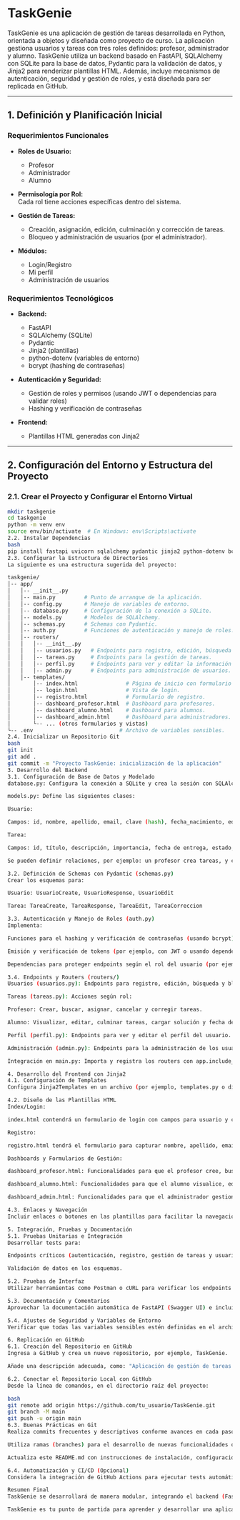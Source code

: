 # TaskGenie

TaskGenie es una aplicación de gestión de tareas desarrollada en Python, orientada a objetos y diseñada como proyecto de curso. La aplicación gestiona usuarios y tareas con tres roles definidos: profesor, administrador y alumno. TaskGenie utiliza un backend basado en FastAPI, SQLAlchemy con SQLite para la base de datos, Pydantic para la validación de datos, y Jinja2 para renderizar plantillas HTML. Además, incluye mecanismos de autenticación, seguridad y gestión de roles, y está diseñada para ser replicada en GitHub.

---

## 1. Definición y Planificación Inicial

### Requerimientos Funcionales
- **Roles de Usuario:**  
  - Profesor  
  - Administrador  
  - Alumno

- **Permisología por Rol:**  
  Cada rol tiene acciones específicas dentro del sistema.

- **Gestión de Tareas:**  
  - Creación, asignación, edición, culminación y corrección de tareas.  
  - Bloqueo y administración de usuarios (por el administrador).

- **Módulos:**  
  - Login/Registro  
  - Mi perfil  
  - Administración de usuarios

### Requerimientos Tecnológicos
- **Backend:**  
  - FastAPI  
  - SQLAlchemy (SQLite)  
  - Pydantic  
  - Jinja2 (plantillas)  
  - python-dotenv (variables de entorno)  
  - bcrypt (hashing de contraseñas)

- **Autenticación y Seguridad:**  
  - Gestión de roles y permisos (usando JWT o dependencias para validar roles)  
  - Hashing y verificación de contraseñas

- **Frontend:**  
  - Plantillas HTML generadas con Jinja2

---

## 2. Configuración del Entorno y Estructura del Proyecto

### 2.1. Crear el Proyecto y Configurar el Entorno Virtual

```bash
mkdir taskgenie
cd taskgenie
python -m venv env
source env/bin/activate  # En Windows: env\Scripts\activate
2.2. Instalar Dependencias
bash
pip install fastapi uvicorn sqlalchemy pydantic jinja2 python-dotenv bcrypt
2.3. Configurar la Estructura de Directorios
La siguiente es una estructura sugerida del proyecto:

taskgenie/
│-- app/
│   │-- __init__.py
│   │-- main.py         # Punto de arranque de la aplicación.
│   │-- config.py       # Manejo de variables de entorno.
│   │-- database.py     # Configuración de la conexión a SQLite.
│   │-- models.py       # Modelos de SQLAlchemy.
│   │-- schemas.py      # Schemas con Pydantic.
│   │-- auth.py         # Funciones de autenticación y manejo de roles.
│   │-- routers/
│   │   │-- __init__.py
│   │   │-- usuarios.py   # Endpoints para registro, edición, búsqueda y bloqueo de usuarios.
│   │   │-- tareas.py     # Endpoints para la gestión de tareas.
│   │   │-- perfil.py     # Endpoints para ver y editar la información del perfil.
│   │   │-- admin.py      # Endpoints para administración de usuarios.
│   │-- templates/
│       │-- index.html               # Página de inicio con formulario de login.
│       │-- login.html               # Vista de login.
│       │-- registro.html            # Formulario de registro.
│       │-- dashboard_profesor.html  # Dashboard para profesores.
│       │-- dashboard_alumno.html    # Dashboard para alumnos.
│       │-- dashboard_admin.html     # Dashboard para administradores.
│       └-- ... (otros formularios y vistas)
└-- .env                           # Archivo de variables sensibles.
2.4. Inicializar un Repositorio Git
bash
git init
git add .
git commit -m "Proyecto TaskGenie: inicialización de la aplicación"
3. Desarrollo del Backend
3.1. Configuración de Base de Datos y Modelado
database.py: Configura la conexión a SQLite y crea la sesión con SQLAlchemy.

models.py: Define las siguientes clases:

Usuario:

Campos: id, nombre, apellido, email, clave (hash), fecha_nacimiento, edad (calculada) y rol.

Tarea:

Campos: id, título, descripción, importancia, fecha de entrega, estado, asignado_a, solución del alumno, etc.

Se pueden definir relaciones, por ejemplo: un profesor crea tareas, y cada tarea está asignada a un alumno.

3.2. Definición de Schemas con Pydantic (schemas.py)
Crear los esquemas para:

Usuario: UsuarioCreate, UsuarioResponse, UsuarioEdit

Tarea: TareaCreate, TareaResponse, TareaEdit, TareaCorreccion

3.3. Autenticación y Manejo de Roles (auth.py)
Implementa:

Funciones para el hashing y verificación de contraseñas (usando bcrypt).

Emisión y verificación de tokens (por ejemplo, con JWT o usando dependencias de FastAPI).

Dependencias para proteger endpoints según el rol del usuario (por ejemplo, funciones como get_current_user que verifiquen que el usuario tenga el rol adecuado).

3.4. Endpoints y Routers (routers/)
Usuarios (usuarios.py): Endpoints para registro, edición, búsqueda y bloqueo de usuarios (este último para el administrador).

Tareas (tareas.py): Acciones según rol:

Profesor: Crear, buscar, asignar, cancelar y corregir tareas.

Alumno: Visualizar, editar, culminar tareas, cargar solución y fecha de entrega.

Perfil (perfil.py): Endpoints para ver y editar el perfil del usuario.

Administración (admin.py): Endpoints para la administración de los usuarios, como editar roles o bloquear usuarios.

Integración en main.py: Importa y registra los routers con app.include_router(...).

4. Desarrollo del Frontend con Jinja2
4.1. Configuración de Templates
Configura Jinja2Templates en un archivo (por ejemplo, templates.py o directamente en main.py) para renderizar las vistas HTML.

4.2. Diseño de las Plantillas HTML
Index/Login:

index.html contendrá un formulario de login con campos para usuario y clave, y enlaces a registro y recuperación de cuenta.

Registro:

registro.html tendrá el formulario para capturar nombre, apellido, email, clave, fecha de nacimiento (realizando el cálculo de edad en el backend).

Dashboards y Formularios de Gestión:

dashboard_profesor.html: Funcionalidades para que el profesor cree, busque, asigne, cancele y corrija tareas.

dashboard_alumno.html: Funcionalidades para que el alumno visualice, edite y culmine las tareas asignadas.

dashboard_admin.html: Funcionalidades para que el administrador gestione usuarios (bloqueo, edición de permisos).

4.3. Enlaces y Navegación
Incluir enlaces o botones en las plantillas para facilitar la navegación entre vistas, por ejemplo, enlaces a "Mi Perfil" o a "Administración de Usuarios".

5. Integración, Pruebas y Documentación
5.1. Pruebas Unitarias e Integración
Desarrollar tests para:

Endpoints críticos (autenticación, registro, gestión de tareas y usuarios).

Validación de datos en los esquemas.

5.2. Pruebas de Interfaz
Utilizar herramientas como Postman o cURL para verificar los endpoints y asegurar que las plantillas HTML se rendericen correctamente.

5.3. Documentación y Comentarios
Aprovechar la documentación automática de FastAPI (Swagger UI) e incluir comentarios en el código para una mejor comprensión.

5.4. Ajustes de Seguridad y Variables de Entorno
Verificar que todas las variables sensibles estén definidas en el archivo .env y sean utilizadas adecuadamente dentro de la aplicación.

6. Replicación en GitHub
6.1. Creación del Repositorio en GitHub
Ingresa a GitHub y crea un nuevo repositorio, por ejemplo, TaskGenie.

Añade una descripción adecuada, como: "Aplicación de gestión de tareas con FastAPI, SQLAlchemy y Jinja2".

6.2. Conectar el Repositorio Local con GitHub
Desde la línea de comandos, en el directorio raíz del proyecto:

bash
git remote add origin https://github.com/tu_usuario/TaskGenie.git
git branch -M main
git push -u origin main
6.3. Buenas Prácticas en Git
Realiza commits frecuentes y descriptivos conforme avances en cada paso.

Utiliza ramas (branches) para el desarrollo de nuevas funcionalidades o correcciones.

Actualiza este README.md con instrucciones de instalación, configuración de variables de entorno y ejemplos de uso.

6.4. Automatización y CI/CD (Opcional)
Considera la integración de GitHub Actions para ejecutar tests automáticamente al hacer push, garantizando la calidad y robustez del código.

Resumen Final
TaskGenie se desarrollará de manera modular, integrando el backend (FastAPI, SQLAlchemy, Pydantic y Jinja2) y replicado en GitHub para facilitar el control de versiones y colaboraciones. Este plan abarca desde la configuración inicial del entorno, la estructura de directorios, la definición de modelos y endpoints, hasta la documentación y despliegue.

TaskGenie es tu punto de partida para aprender y desarrollar una aplicación real de gestión de tareas utilizando tecnologías modernas en Python.

